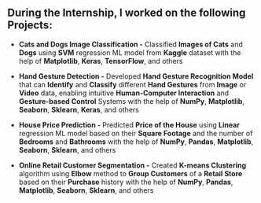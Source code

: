 ## During the Internship, I worked on the following Projects:  
  
  - **Cats and Dogs Image Classification -** Classified **Images of Cats** and **Dogs** using **SVM** regression ML model from **Kaggle** dataset with the help of **Matplotlib**, **Keras**, **TensorFlow**, and others
  
  - **Hand Gesture Detection -** Developed **Hand Gesture Recognition Model** that can **Identify** and **Classify** different **Hand Gestures** from **Image** or **Video** data, enabling intuitive **Human-Computer Interaction** and **Gesture-based Control** Systems with the help of **NumPy**, **Matplotlib**, **Seaborn**, **Sklearn**, **Keras**, and others

  - **House Price Prediction -** Predicted **Price of the House** using **Linear** regression ML model based on their **Square Footage** and the number of **Bedrooms** and **Bathrooms** with the help of **NumPy**, **Pandas**, **Matplotlib**, **Seaborn**, **Sklearn**, and others
  
  - **Online Retail Customer Segmentation -** Created **K-means Clustering** algorithm using **Elbow** method to **Group Customers** of a **Retail Store** based on their **Purchase** history with the help of **NumPy**, **Pandas**, **Matplotlib**, **Seaborn**, **Sklearn**, and others
